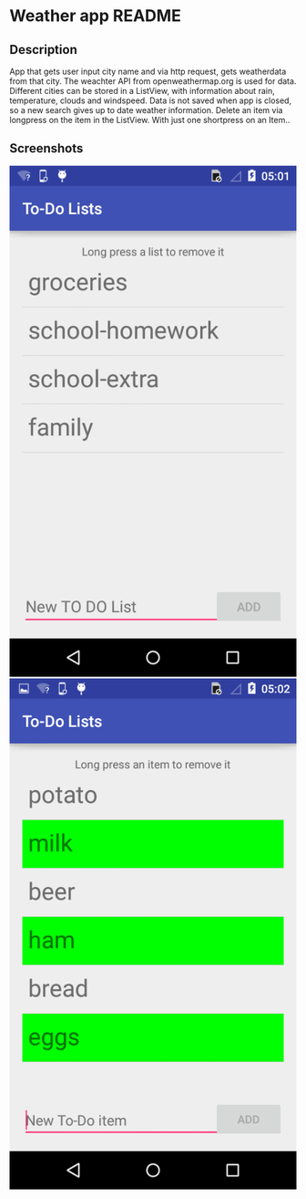 # Weather app README #

## Description ##
App that gets user input city name and via http request, gets weatherdata from that city.
The weachter API from openweathermap.org is used for data.
Different cities can be stored in a ListView, with information about rain, temperature, clouds and windspeed.
Data is not saved when app is closed, so a new search gives up to date weather information. 
Delete an item via longpress on the item in the ListView.
With just one shortpress on an Item..  

## Screenshots ##
![List of Cities](https://github.com/lywo/Lydia_pset4/blob/master/app/src/doc/ToDoListsView.png?raw=true)
![ToDo Items View](https://github.com/lywo/Lydia_pset4/blob/master/app/src/doc/ToDoItemsView.png?raw=true)
